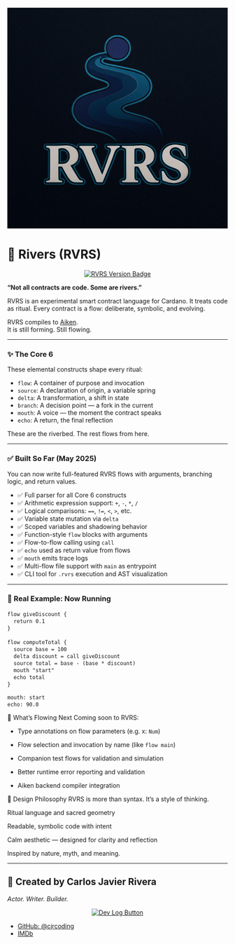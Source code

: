 

<p align="center">
  <img src="https://raw.githubusercontent.com/cjrcoding/rvrs-lang/main/assets/rvrs-logo-clean.jpg" alt="RVRS Logo" width="600"/>
</p>

# 🌊 Rivers (RVRS)

<p align="center">
  <a href="#">
    <img src="https://img.shields.io/badge/Version-v0.7.1--alpha-blueviolet?style=for-the-badge" alt="RVRS Version Badge"/>
  </a>
</p>


**“Not all contracts are code. Some are rivers.”**

RVRS is an experimental smart contract language for Cardano.
It treats code as ritual. Every contract is a flow: deliberate, symbolic, and evolving.

RVRS compiles to [Aiken](https://aiken-lang.org).  
It is still forming. Still flowing.

---

### ✨ The Core 6

These elemental constructs shape every ritual:

- `flow`: A container of purpose and invocation  
- `source`: A declaration of origin, a variable spring  
- `delta`: A transformation, a shift in state  
- `branch`: A decision point — a fork in the current  
- `mouth`: A voice — the moment the contract speaks  
- `echo`: A return, the final reflection  

These are the riverbed. The rest flows from here.

---

### ✅ Built So Far (May 2025)

You can now write full-featured RVRS flows with arguments, branching logic, and return values.

- ✅ Full parser for all Core 6 constructs  
- ✅ Arithmetic expression support: `+`, `-`, `*`, `/`  
- ✅ Logical comparisons: `==`, `!=`, `<`, `>`, etc.  
- ✅ Variable state mutation via `delta`  
- ✅ Scoped variables and shadowing behavior  
- ✅ Function-style `flow` blocks with arguments  
- ✅ Flow-to-flow calling using `call`  
- ✅ `echo` used as return value from flows  
- ✅ `mouth` emits trace logs  
- ✅ Multi-flow file support with `main` as entrypoint  
- ✅ CLI tool for `.rvrs` execution and AST visualization  

---

### 🧪 Real Example: Now Running

```rvrs
flow giveDiscount {
  return 0.1
}

flow computeTotal {
  source base = 100
  delta discount = call giveDiscount
  source total = base - (base * discount)
  mouth "start"
  echo total
}
````

````Output:
mouth: start  
echo: 90.0
````

🔮 What’s Flowing Next
Coming soon to RVRS:

- Type annotations on flow parameters (e.g. x: `Num`)

- Flow selection and invocation by name (like `flow main`)

- Companion test flows for validation and simulation

- Better runtime error reporting and validation

- Aiken backend compiler integration

🎨 Design Philosophy
RVRS is more than syntax. It’s a style of thinking.

Ritual language and sacred geometry

Readable, symbolic code with intent

Calm aesthetic — designed for clarity and reflection

Inspired by nature, myth, and meaning.

---

## 👤 Created by Carlos Javier Rivera  
*Actor. Writer. Builder.*

<p align="center">
  <a href="./dev-log.md">
    <img src="https://img.shields.io/badge/Dev%20Log-View%20Here-blue?style=for-the-badge" alt="Dev Log Button"/>
  </a>
  
- [GitHub: @cjrcoding](https://github.com/cjrcoding)  
- [IMDb](https://www.imdb.com/name/nm7121880/)

